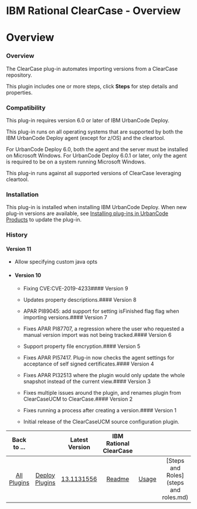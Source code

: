 
IBM Rational ClearCase - Overview
=================================

# Overview



### Overview




The ClearCase plug-in automates importing versions from a ClearCase repository. 


This plugin includes one or more steps, click **Steps** for step details and properties.


### Compatibility


This plug-in requires version 6.0 or later of IBM UrbanCode Deploy.


This plug-in runs on all operating systems that are supported by both the IBM UrbanCode Deploy agent (except for z/OS) and the cleartool.


For UrbanCode Deploy 6.0, both the agent and the server must be installed on Microsoft Windows. For UrbanCode Deploy 6.0.1 or later, only the agent is required to be on a system running Microsoft Windows.


This plug-in runs against all supported versions of ClearCase leveraging cleartool.


### Installation


This plug-in is installed when installing IBM UrbanCode Deploy. When new plug-in versions are available, see [Installing plug-ins in UrbanCode Products](https://www.urbancode.com/resource/installing-plug-ins-in-urbancode-products/ "Installing plug-ins in UrbanCode Deploy") to update the plug-in.


### History


#### Version 11


* Allow specifying custom java opts


- #### Version 10


	* Fixing CVE:CVE-2019-4233#### Version 9


	* Updates property descriptions.#### Version 8


	* APAR PI89045: add support for setting isFinished flag flag when importing versions.#### Version 7


	* Fixes APAR PI87707, a regression where the user who requested a manual version import was not being tracked.#### Version 6


	* Support property file encryption.#### Version 5


	* Fixes APAR PI57417. Plug-in now checks the agent settings for acceptance of self signed certificates.#### Version 4


	* Fixes APAR PI32513 where the plugin would only update the whole snapshot instead of the current view.#### Version 3


	* Fixes multiple issues around the plugin, and renames plugin from ClearCaseUCM to ClearCase.#### Version 2


	* Fixes running a process after creating a version.#### Version 1


	* Initial release of the ClearCaseUCM source configuration plugin.


|Back to ...||Latest Version|IBM Rational ClearCase ||||
| :---: | :---: | :---: | :---: | :---: | :---: | :---: |
|[All Plugins](../../index.md)|[Deploy Plugins](../README.md)|[13.1131556]()|[Readme](README.md)|[Usage](usage.md)|[Steps and Roles](steps and roles.md)|[Downloads](downloads.md)|
